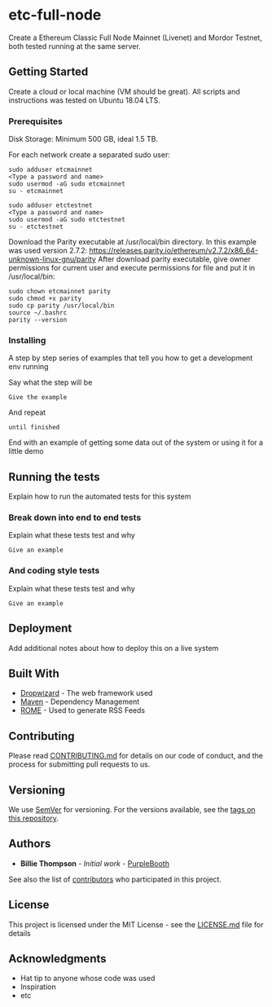 # etc-full-node
Create a Ethereum Classic Full Node Mainnet (Livenet) and Mordor Testnet, both tested running at the same server.

## Getting Started

Create a cloud or local machine (VM should be great). All scripts and instructions was tested on Ubuntu 18.04 LTS.

### Prerequisites

Disk Storage: Minimum 500 GB, ideal 1.5 TB.

For each network create a separated sudo user:
```
sudo adduser etcmainnet
<Type a password and name>
sudo usermod -aG sudo etcmainnet
su - etcmainnet
```

```
sudo adduser etctestnet
<Type a password and name>
sudo usermod -aG sudo etctestnet
su - etctestnet
```
Download the Parity executable at /usr/local/bin directory. In this example was used version 2.7.2: https://releases.parity.io/ethereum/v2.7.2/x86_64-unknown-linux-gnu/parity
After download parity executable, give owner permissions for current user and execute permissions for file and put it in /usr/local/bin:

```
sudo chown etcmainnet parity
sudo chmod +x parity
sudo cp parity /usr/local/bin
source ~/.bashrc
parity --version
```

### Installing

A step by step series of examples that tell you how to get a development env running

Say what the step will be

```
Give the example
```

And repeat

```
until finished
```

End with an example of getting some data out of the system or using it for a little demo

## Running the tests

Explain how to run the automated tests for this system

### Break down into end to end tests

Explain what these tests test and why

```
Give an example
```

### And coding style tests

Explain what these tests test and why

```
Give an example
```

## Deployment

Add additional notes about how to deploy this on a live system

## Built With

* [Dropwizard](http://www.dropwizard.io/1.0.2/docs/) - The web framework used
* [Maven](https://maven.apache.org/) - Dependency Management
* [ROME](https://rometools.github.io/rome/) - Used to generate RSS Feeds

## Contributing

Please read [CONTRIBUTING.md](https://gist.github.com/PurpleBooth/b24679402957c63ec426) for details on our code of conduct, and the process for submitting pull requests to us.

## Versioning

We use [SemVer](http://semver.org/) for versioning. For the versions available, see the [tags on this repository](https://github.com/your/project/tags). 

## Authors

* **Billie Thompson** - *Initial work* - [PurpleBooth](https://github.com/PurpleBooth)

See also the list of [contributors](https://github.com/your/project/contributors) who participated in this project.

## License

This project is licensed under the MIT License - see the [LICENSE.md](LICENSE.md) file for details

## Acknowledgments

* Hat tip to anyone whose code was used
* Inspiration
* etc
